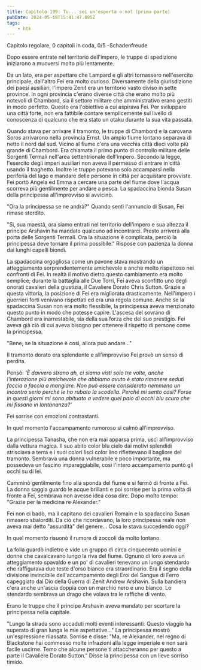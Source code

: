 ```yaml
---
title: Capitolo 199: Tu... sei un'esperta o no? (prima parte)
pubDate: 2024-05-18T15:41:47.885Z
tags:
    - htk
---
```


Capitolo regolare,
0 capitoli in coda, 0/5
-Schadenfreude

Dopo essere entrate nel territorio dell'impero, le truppe di spedizione iniziarono a muoversi molto più lentamente.

Da un lato, era per aspettare che Lampard e gli altri tornassero nell'esercito principale, dall'altro Fei era molto curioso. Diversamente della giurisdizione dei paesi ausiliari, l'impero Zenit era un territorio vasto diviso in sette province. In ogni provincia c'erano diverse città che erano molto più notevoli di Chambord, sia il settore militare che amministrativo erano gestiti in modo perfetto.
Questo era l'obiettivo a cui aspirava Fei. Per sviluppare una città forte, non era fattibile contare semplicemente sul livello di conoscenza di qualcuno che era stato un otaku durante la sua vita passata.

Quando stava per arrivare il tramonto, le truppe di Chambord e la carovana Soros arrivarono nella provincia Ernst. Un ampio fiume lontano separava di netto il nord dal sud. Vicino al fiume c'era una vecchia città dieci volte più grande di Chambord. Era chiamata il primo punto di controllo militare delle Sorgenti Termali nell'area settentrionale dell'impero.
Secondo la legge, l'esercito degli imperi ausiliari non aveva il permesso di entrare in città usando il traghetto. Inoltre le truppe potevano solo accamparsi nella periferia del lago e mandare delle persone in città per acquistare provviste. Fei portò Angela ed Emma a cercare una parte del fiume dove l'acqua scorreva più gentilmente per andare a pesca. La spadaccina bionda Susan della principessa all'improvviso si avvicinò.

"Ora la principessa se ne andrà?" Quando sentì l'annuncio di Susan, Fei rimase stordito.

"Sì, sua maestà, ora siamo entrati nel territorio dell'impero e sua altezza il principe Arshavin ha mandato qualcuno ad incontrarci. Presto arriverà alla porta delle Sorgenti Termali. Ora la situazione è complicata, perciò la principessa deve tornare il prima possibile." Rispose con pazienza la donna dai lunghi capelli biondi.

La spadaccina orgogliosa come un pavone stava mostrando un atteggiamento sorprendentemente amichevole e anche molto rispettoso nei confronti di Fei. In realtà il motivo dietro questo cambiamento era molto semplice; durante la battaglia alle Due Torri, Fei aveva sconfitto uno degli onorati cavalieri della giustizia, il Cavaliere Dorato Chris Sutton. Grazie a questa vittoria, la posizione di Fei era migliorata drasticamente. Nell'impero i guerrieri forti venivano rispettati ed era una regola comune. Anche se la spadaccina Susan non era molto flessibile, la principessa aveva menzionato questo punto in modo che potesse capire. L'ascesa del sovrano di Chambord era inarrestabile, sia della sua forza che del suo prestigio. Fei aveva già ciò di cui aveva bisogno per ottenere il rispetto di persone come la principessa.

"Bene, se la situazione è così, allora può andare..."

Il tramonto dorato era splendente e all'improvviso Fei provò un senso di perdita.

Pensò: <em>'È davvero strano ah, ci siamo visti solo tre volte, anche l'interazione più amichevole che abbiamo avuto è stato rimanere seduti faccia a faccia a mangiare. Non può essere considerato nemmeno un incontro serio perché le ho rubato la scodella. Perché mi sento così? Forse in questi giorni mi sono abituato a vedere quel paio di occhi blu scuro che mi fissano in lontananza?'</em>

Fei sorrise con emozioni contrastanti.

In quel momento l'accampamento rumoroso si calmò all'improvviso.

La principessa Tanasha, che non era mai apparsa prima, uscì all'improvviso dalla vettura magica. Il suo abito color blu cielo dai motivi splendidi strisciava a terra e i suoi colori lisci color lino riflettevano il bagliore del tramonto. Sembrava una donna vulnerabile e poco importante, ma possedeva un fascino impareggiabile, così l'intero accampamento puntò gli occhi su di lei.

Camminò gentilmente fino alla sponda del fiume e si fermò di fronte a Fei. La donna saggia guardò le acque brillanti e poi sorrise per la prima volta di fronte a Fei, sembrava non avesse idea cosa dire. Dopo molto tempo: "Grazie per la medicina re Alexander."

Fei non ci badò, ma il capitano dei cavalieri Romain e la spadaccina Susan rimasero sbalorditi. Da ciò che ricordavano, la loro principessa reale non aveva mai detto "assurdità" del genere... Cosa le stava succedendo oggi?

In quel momento risuonò il rumore di zoccoli da molto lontano.

La folla guardò indietro e vide un gruppo di circa cinquecento uomini e donne che cavalcavano lungo la riva del fiume. Ognuno di loro aveva un atteggiamento spavaldo e un po' di cavalieri tenevano un lungo stendardo che raffigurava due teste d'orso bianco era straordinario. Era il segno della divisione invincibile dell'accampamento degli Eroi del Sangue di Ferro capeggiato dal Dio della Guerra di Zenit Andrew Arshavin. Sulla bandiera c'era anche un'ascia doppia con un marchio nero e uno bianco. Lo stendardo sembrava un drago che volava tra le raffiche di vento.

Erano le truppe che il principe Arshavin aveva mandato per scortare la principessa nella capitale.

"Lungo la strada sono accaduti molti eventi interessanti. Questo viaggio ha superato di gran lunga le mie aspettative..." La principessa mostrò un'espressione rilassata. Sorrise e disse: "Ma, re Alexander, nel regno di Blackstone hai commesso molte infrazioni alla legge imperiale e non sarà facile uscirne. Temo che alcune persone ti attaccheranno per questo a parte il Cavaliere Dorato Sutton." Disse la principessa con un lieve sorriso timido.


